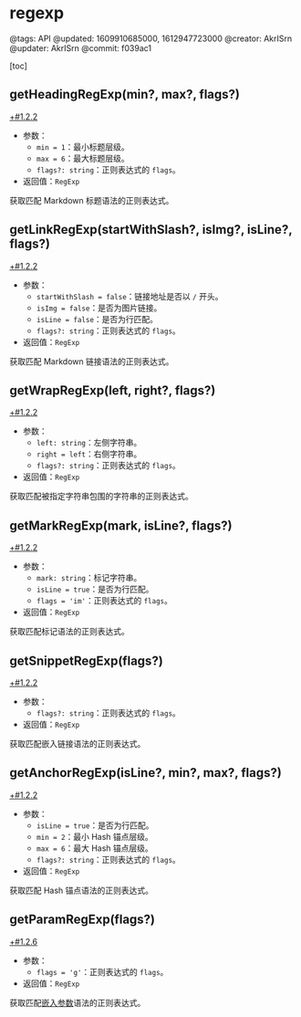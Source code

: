 # regexp

@tags: API
@updated: 1609910685000, 1612947723000
@creator: AkrISrn
@updater: AkrISrn
@commit: f039ac1

[toc]

## getHeadingRegExp(min?, max?, flags?)

[+#1.2.2](/snippets/latest-version.md)

- 参数：
    - `min = 1`：最小标题层级。
    - `max = 6`：最大标题层级。
    - `flags?: string`：正则表达式的 `flags`。
- 返回值：`RegExp`

获取匹配 Markdown 标题语法的正则表达式。

## getLinkRegExp(startWithSlash?, isImg?, isLine?, flags?)

[+#1.2.2](/snippets/latest-version.md)

- 参数：
    - `startWithSlash = false`：链接地址是否以 `/` 开头。
    - `isImg = false`：是否为图片链接。
    - `isLine = false`：是否为行匹配。
    - `flags?: string`：正则表达式的 `flags`。
- 返回值：`RegExp`

获取匹配 Markdown 链接语法的正则表达式。

## getWrapRegExp(left, right?, flags?)

[+#1.2.2](/snippets/latest-version.md)

- 参数：
  - `left: string`：左侧字符串。
  - `right = left`：右侧字符串。
  - `flags?: string`：正则表达式的 `flags`。
- 返回值：`RegExp`

获取匹配被指定字符串包围的字符串的正则表达式。

## getMarkRegExp(mark, isLine?, flags?)

[+#1.2.2](/snippets/latest-version.md)

- 参数：
  - `mark: string`：标记字符串。
  - `isLine = true`：是否为行匹配。
  - `flags = 'im'`：正则表达式的 `flags`。
- 返回值：`RegExp`

获取匹配标记语法的正则表达式。

## getSnippetRegExp(flags?)

[+#1.2.2](/snippets/latest-version.md)

- 参数：
    - `flags?: string`：正则表达式的 `flags`。
- 返回值：`RegExp`

获取匹配嵌入链接语法的正则表达式。

## getAnchorRegExp(isLine?, min?, max?, flags?)

[+#1.2.2](/snippets/latest-version.md)

- 参数：
    - `isLine = true`：是否为行匹配。
    - `min = 2`：最小 Hash 锚点层级。
    - `max = 6`：最大 Hash 锚点层级。
    - `flags?: string`：正则表达式的 `flags`。
- 返回值：`RegExp`

获取匹配 Hash 锚点语法的正则表达式。

## getParamRegExp(flags?)

[+#1.2.6](/snippets/latest-version.md)

- 参数：
    - `flags = 'g'`：正则表达式的 `flags`。
- 返回值：`RegExp`

获取匹配[嵌入参数](/zh/docs/snippets.md "#h2-1")语法的正则表达式。
